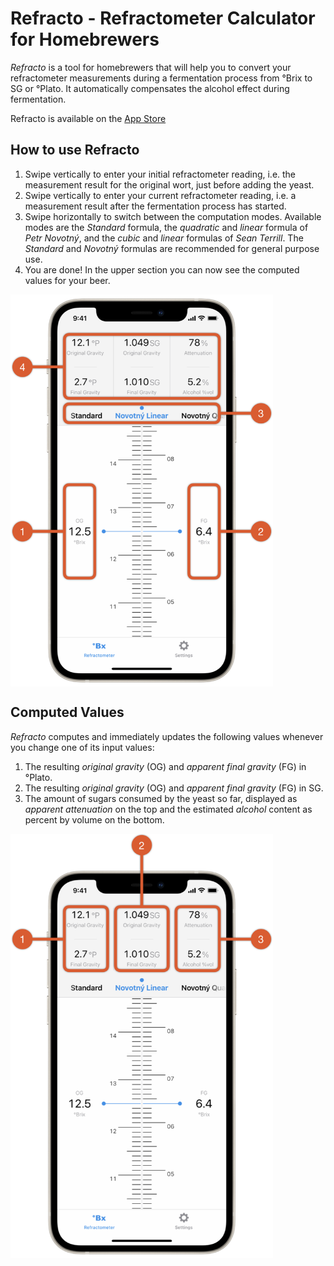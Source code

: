 Refracto - Refractometer Calculator for Homebrewers
===================================================

*Refracto* is a tool for homebrewers that will help you to convert your refractometer measurements during a fermentation process from °Brix to SG or °Plato. It automatically compensates the alcohol effect during fermentation.

Refracto is available on the [App Store](https://itunes.apple.com/app/id954981822)

## How to use Refracto

1. Swipe vertically to enter your initial refractometer reading, i.e. the measurement result for the original wort, just before adding the yeast.
2. Swipe vertically to enter your current refractometer reading, i.e. a measurement result after the fermentation process has started.
3. Swipe horizontally to switch between the computation modes. Available modes are the *Standard* formula, the *quadratic* and *linear* formula of *Petr* *Novotný*, and the *cubic* and *linear* formulas of *Sean* *Terrill*. The *Standard* and *Novotný* formulas are recommended for general purpose use.
4. You are done! In the upper section you can now see the computed values for your beer.

<img src="./Images/Input.png" alt="How to use Refracto" align="center" width="420" />

## Computed Values

*Refracto* computes and immediately updates the following values whenever you change one of its input values:

1. The resulting *original gravity* (OG) and *apparent final gravity* (FG) in °Plato.
2. The resulting *original gravity* (OG) and *apparent final gravity* (FG) in SG.
3. The amount of sugars consumed by the yeast so far, displayed as *apparent attenuation* on the top and the estimated *alcohol* content as percent by volume on the bottom.

<img src="./Images/Output.png" alt="Computed Values" align="center" width="420" />
